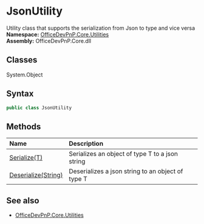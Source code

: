 # JsonUtility
Utility class that supports the serialization from Json to type and vice versa
**Namespace:** [OfficeDevPnP.Core.Utilities](OfficeDevPnP.Core.Utilities.md)  
**Assembly:** OfficeDevPnP.Core.dll  
## Classes
System.Object  
## Syntax
```C#
public class JsonUtility
```
## Methods
|**Name**|**Description**|
|:-----|:-----|
| [Serialize(T)](JsonUtilitySerializeT.md) | Serializes an object of type T to a json string
| [Deserialize(String)](JsonUtilityDeserializeString.md) | Deserializes a json string to an object of type T
## See also
- [OfficeDevPnP.Core.Utilities](OfficeDevPnP.Core.Utilities.md)
